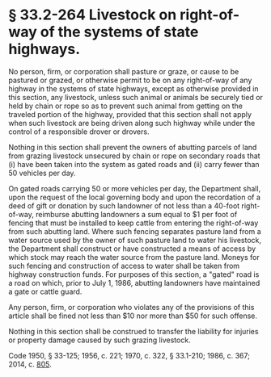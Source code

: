 # § 33.2-264 Livestock on right-of-way of the systems of state highways.

<p>No person, firm, or corporation shall pasture or graze, or cause to be pastured or grazed, or otherwise permit to be on any right-of-way of any highway in the systems of state highways, except as otherwise provided in this section, any livestock, unless such animal or animals be securely tied or held by chain or rope so as to prevent such animal from getting on the traveled portion of the highway, provided that this section shall not apply when such livestock are being driven along such highway while under the control of a responsible drover or drovers.</p><p>Nothing in this section shall prevent the owners of abutting parcels of land from grazing livestock unsecured by chain or rope on secondary roads that (i) have been taken into the system as gated roads and (ii) carry fewer than 50 vehicles per day.</p><p>On gated roads carrying 50 or more vehicles per day, the Department shall, upon the request of the local governing body and upon the recordation of a deed of gift or donation by such landowner of not less than a 40-foot right-of-way, reimburse abutting landowners a sum equal to $1 per foot of fencing that must be installed to keep cattle from entering the right-of-way from such abutting land. Where such fencing separates pasture land from a water source used by the owner of such pasture land to water his livestock, the Department shall construct or have constructed a means of access by which stock may reach the water source from the pasture land. Moneys for such fencing and construction of access to water shall be taken from highway construction funds. For purposes of this section, a "gated" road is a road on which, prior to July 1, 1986, abutting landowners have maintained a gate or cattle guard.</p><p>Any person, firm, or corporation who violates any of the provisions of this article shall be fined not less than $10 nor more than $50 for such offense.</p><p>Nothing in this section shall be construed to transfer the liability for injuries or property damage caused by such grazing livestock.</p><p>Code 1950, § 33-125; 1956, c. 221; 1970, c. 322, § 33.1-210; 1986, c. 367; 2014, c. <a href='http://lis.virginia.gov/cgi-bin/legp604.exe?141+ful+CHAP0805'>805</a>.</p>
